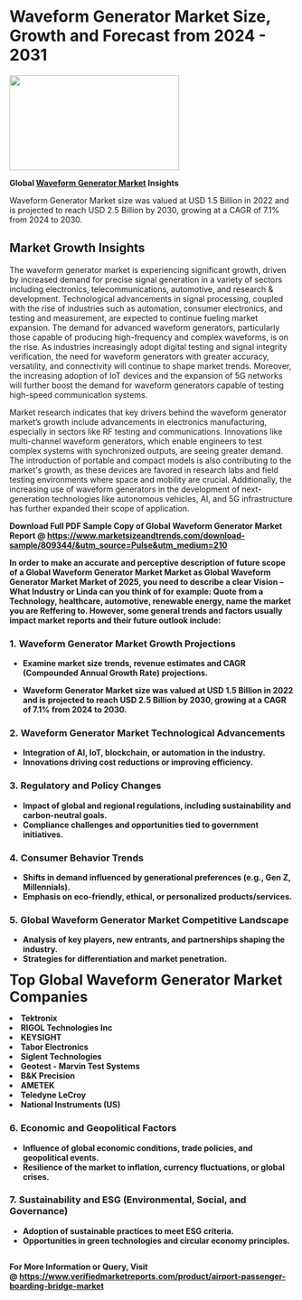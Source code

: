 <H1>Waveform Generator Market Size, Growth and Forecast from 2024 - 2031</H1><img class="aligncenter size-medium wp-image-584254" src="https://thirdeyenews.in/wp-content/uploads/2024/09/Global-Market-Research-300x168.jpeg" alt="" width="300" height="168" /><p><strong>Global&nbsp;<a href="https://www.marketsizeandtrends.com/download-sample/809344/&amp;utm_source=Pulse&amp;utm_medium=210">Waveform Generator Market</a> Insights</strong></p><p>Waveform Generator Market size was valued at USD 1.5 Billion in 2022 and is projected to reach USD 2.5 Billion by 2030, growing at a CAGR of 7.1% from 2024 to 2030.</p><p><h2>Market Growth Insights</h2> <p>The waveform generator market is experiencing significant growth, driven by increased demand for precise signal generation in a variety of sectors including electronics, telecommunications, automotive, and research & development. Technological advancements in signal processing, coupled with the rise of industries such as automation, consumer electronics, and testing and measurement, are expected to continue fueling market expansion. The demand for advanced waveform generators, particularly those capable of producing high-frequency and complex waveforms, is on the rise. As industries increasingly adopt digital testing and signal integrity verification, the need for waveform generators with greater accuracy, versatility, and connectivity will continue to shape market trends. Moreover, the increasing adoption of IoT devices and the expansion of 5G networks will further boost the demand for waveform generators capable of testing high-speed communication systems.</p> <p><strong></strong></p> <p>Market research indicates that key drivers behind the waveform generator market’s growth include advancements in electronics manufacturing, especially in sectors like RF testing and communications. Innovations like multi-channel waveform generators, which enable engineers to test complex systems with synchronized outputs, are seeing greater demand. The introduction of portable and compact models is also contributing to the market's growth, as these devices are favored in research labs and field testing environments where space and mobility are crucial. Additionally, the increasing use of waveform generators in the development of next-generation technologies like autonomous vehicles, AI, and 5G infrastructure has further expanded their scope of application.</p> <p><strong></p><p><span class=""><strong>Download Full PDF Sample Copy of Global Waveform Generator Market Report</strong> @ <a href="https://www.marketsizeandtrends.com/download-sample/809344/&amp;utm_source=Pulse&amp;utm_medium=210" target="_blank">https://www.marketsizeandtrends.com/download-sample/809344/&amp;utm_source=Pulse&amp;utm_medium=210</a></span></p><p>In order to make an accurate and perceptive description of future scope of a Global&nbsp;Waveform Generator Market Market as Global&nbsp;Waveform Generator Market Market of 2025, you need to describe a clear Vision &ndash; What Industry or Linda can you think of for example: Quote from a Technology, healthcare, automotive, renewable energy, name the market you are Reffering to. However, some general trends and factors usually impact market reports and their future outlook include:</p><h3>1.&nbsp;<strong>Waveform Generator Market Growth Projections</strong></h3><ul><li>Examine market size trends, revenue estimates and CAGR (Compounded Annual Growth Rate) projections.</li><li><p>Waveform Generator Market size was valued at USD 1.5 Billion in 2022 and is projected to reach USD 2.5 Billion by 2030, growing at a CAGR of 7.1% from 2024 to 2030.</p></li></ul><h3>2.&nbsp;<strong>Waveform Generator Market Technological Advancements</strong></h3><ul><li>Integration of AI, IoT, blockchain, or automation in the industry.</li><li>Innovations driving cost reductions or improving efficiency.</li></ul><h3>3.&nbsp;<strong>Regulatory and Policy Changes</strong></h3><ul><li>Impact of global and regional regulations, including sustainability and carbon-neutral goals.</li><li>Compliance challenges and opportunities tied to government initiatives.</li></ul><h3>4.&nbsp;<strong>Consumer Behavior Trends</strong></h3><ul><li>Shifts in demand influenced by generational preferences (e.g., Gen Z, Millennials).</li><li>Emphasis on eco-friendly, ethical, or personalized products/services.</li></ul><h3>5.&nbsp;<strong>Global Waveform Generator Market Competitive Landscape</strong></h3><ul><li>Analysis of key players, new entrants, and partnerships shaping the industry.</li><li>Strategies for differentiation and market penetration.</li></ul><p data-pm-slice="1 1 []"><span style="color: inherit; font-family: inherit; font-size: 25px;">Top Global Waveform Generator Market Companies</span></p><div class="" data-test-id=""><p><li>Tektronix</li><li> RIGOL Technologies Inc</li><li> KEYSIGHT</li><li> Tabor Electronics</li><li> Siglent Technologies</li><li> Geotest - Marvin Test Systems</li><li> B&K Precision</li><li> AMETEK</li><li> Teledyne LeCroy</li><li> National Instruments (US)</li></p></div><h3>6.&nbsp;<strong>Economic and Geopolitical Factors</strong></h3><ul><li>Influence of global economic conditions, trade policies, and geopolitical events.</li><li>Resilience of the market to inflation, currency fluctuations, or global crises.</li></ul><h3>7.&nbsp;<strong>Sustainability and ESG (Environmental, Social, and Governance)</strong></h3><ul><li>Adoption of sustainable practices to meet ESG criteria.</li><li>Opportunities in green technologies and circular economy principles.</li></ul><h2><strong style="font-size: 14px;">For More Information or Query, Visit @&nbsp;</strong><a style="background-color: #ffffff; font-size: 14px;" href="https://www.marketsizeandtrends.com/report/waveform-generator-market/" target="_blank">https://www.verifiedmarketreports.com/product/airport-passenger-boarding-bridge-market</a></h2>
